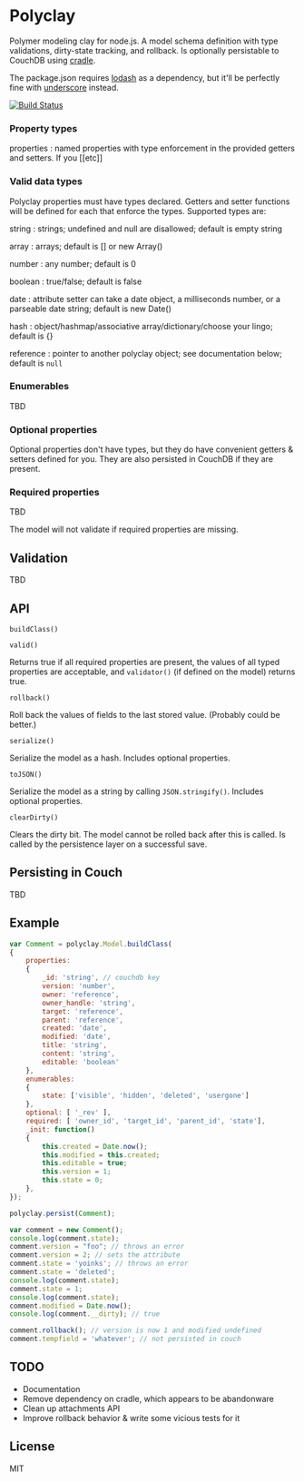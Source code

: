 # Polyclay

Polymer modeling clay for node.js. A model schema definition with type validations, dirty-state tracking, and rollback. Is optionally persistable to CouchDB using [cradle]().

The package.json requires [lodash](https://github.com/bestiejs/lodash) as a dependency, but it'll be perfectly fine with [underscore](https://github.com/documentcloud/underscore) instead.

[![Build Status](https://secure.travis-ci.org/ceejbot/polyclay.png)](http://travis-ci.org/ceejbot/polyclay)

### Property types

properties
: named properties with type enforcement in the provided getters and setters. If you [[etc]]

### Valid data types

Polyclay properties must have types declared. Getters and setter functions will be defined for each that enforce the types. Supported types are:

string
: strings; undefined and null are disallowed; default is empty string

array
: arrays; default is [] or new Array()

number
: any number; default is 0

boolean
: true/false; default is false

date
: attribute setter can take a date object, a milliseconds number, or a parseable date string; default is new Date()

hash
: object/hashmap/associative array/dictionary/choose your lingo; default is {}

reference
: pointer to another polyclay object; see documentation below; default is `null`

### Enumerables

TBD

### Optional properties

Optional properties don't have types, but they do have convenient getters & setters defined for you. They are also persisted in CouchDB if they are present. 

### Required properties

TBD

The model will not validate if required properties are missing.

## Validation

TBD

## API

`buildClass()`

`valid()`

Returns true if all required properties are present, the values of all typed properties are acceptable, and `validator()` (if defined on the model) returns true.

`rollback()`

Roll back the values of fields to the last stored value. (Probably could be better.)

`serialize()`

Serialize the model as a hash. Includes optional properties.

`toJSON()`

Serialize the model as a string by calling `JSON.stringify()`. Includes optional properties.

`clearDirty()`

Clears the dirty bit. The model cannot be rolled back after this is called. Is called by the persistence layer on a successful save.


## Persisting in Couch

TBD


## Example

```javascript
var Comment = polyclay.Model.buildClass(
{
	properties:
	{
		_id: 'string', // couchdb key
		version: 'number',
		owner: 'reference',
		owner_handle: 'string',
		target: 'reference',
		parent: 'reference',
		created: 'date',
		modified: 'date',
		title: 'string',
		content: 'string',
		editable: 'boolean'
	},
	enumerables:
	{
		state: ['visible', 'hidden', 'deleted', 'usergone']
	},
	optional: [ '_rev' ],
	required: [ 'owner_id', 'target_id', 'parent_id', 'state'],
	_init: function()
	{
		this.created = Date.now();
		this.modified = this.created;
		this.editable = true;
		this.version = 1;
		this.state = 0;
	},
});

polyclay.persist(Comment);

var comment = new Comment();
console.log(comment.state);
comment.version = "foo"; // throws an error
comment.version = 2; // sets the attribute
comment.state = 'yoinks'; // throws an error
comment.state = 'deleted';
console.log(comment.state);
comment.state = 1;
console.log(comment.state);
comment.modified = Date.now();
console.log(comment.__dirty); // true

comment.rollback(); // version is now 1 and modified undefined
comment.tempfield = 'whatever'; // not persisted in couch
```


## TODO

* Documentation
* Remove dependency on cradle, which appears to be abandonware
* Clean up attachments API
* Improve rollback behavior & write some vicious tests for it


## License

MIT
